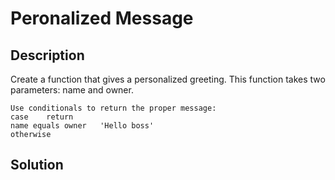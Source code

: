 # Peronalized Message

## Description

Create a function that gives a personalized greeting. This function takes two parameters: name and owner.

```
Use conditionals to return the proper message:
case 	return
name equals owner 	'Hello boss'
otherwise
```

## Solution

